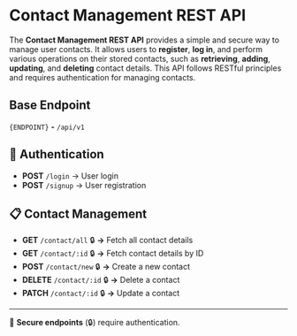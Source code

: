 # Contact Management REST API

The **Contact Management REST API** provides a simple and secure way to manage user contacts. It allows users to **register**, **log in**, and perform various operations on their stored contacts, such as **retrieving**, **adding**, **updating**, and **deleting** contact details. This API follows RESTful principles and requires authentication for managing contacts.

## Base Endpoint

`{ENDPOINT}` **-** `/api/v1`

## 🔐 Authentication
- **POST** `/login` → User login
- **POST** `/signup` → User registration

## 📋 Contact Management
- **GET** `/contact/all` 🔒 **→** Fetch all contact details
- **GET** `/contact/:id` 🔒 **→** Fetch contact details by ID
- **POST** `/contact/new` 🔒 **→** Create a new contact
- **DELETE** `/contact/:id` 🔒 **→** Delete a contact
- **PATCH** `/contact/:id` 🔒 **→** Update a contact

---
🚀 **Secure endpoints** (🔒) require authentication.
